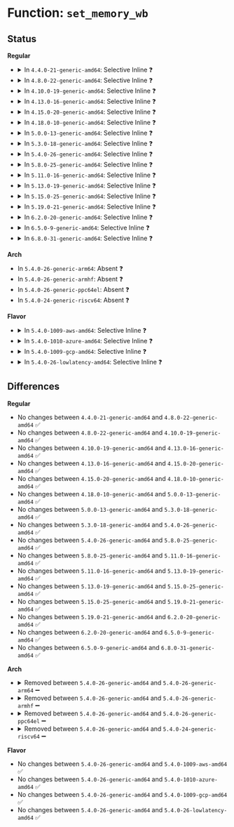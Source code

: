 # Function: <code>set_memory_wb</code>

## Status
<b>Regular</b>
<ul>
<li>
<details>
<summary>In <code>4.4.0-21-generic-amd64</code>: Selective Inline ❓</summary>

```c
int set_memory_wb(long unsigned int addr, int numpages)
```

```json
{
  "name": "set_memory_wb",
  "collision_type": "Unique Global",
  "inline_type": "Selective",
  "funcs": [
    {
      "addr": 18446744071579299152,
      "name": "set_memory_wb",
      "external": true,
      "loc": "arch/x86/mm/pageattr.c:1654",
      "file": "arch/x86/mm/pageattr.c",
      "inline": "not declared, inlined",
      "caller_inline": [],
      "caller_func": [
        "arch/x86/mm/pageattr.c:set_pages_wb",
        "drivers/char/agp/generic.c:agp_generic_free_gatt_table"
      ]
    }
  ],
  "symbols": [
    {
      "addr": 18446744071579299152,
      "name": "set_memory_wb",
      "section": ".text",
      "bind": "STB_GLOBAL",
      "size": 177
    }
  ]
}
```
</details>
</li>
<li>
<details>
<summary>In <code>4.8.0-22-generic-amd64</code>: Selective Inline ❓</summary>

```c
int set_memory_wb(long unsigned int addr, int numpages)
```

```json
{
  "name": "set_memory_wb",
  "collision_type": "Unique Global",
  "inline_type": "Selective",
  "funcs": [
    {
      "addr": 18446744071579298576,
      "name": "set_memory_wb",
      "external": true,
      "loc": "arch/x86/mm/pageattr.c:1662",
      "file": "arch/x86/mm/pageattr.c",
      "inline": "not declared, inlined",
      "caller_inline": [],
      "caller_func": [
        "arch/x86/mm/pageattr.c:set_pages_wb",
        "drivers/char/agp/generic.c:agp_generic_free_gatt_table"
      ]
    }
  ],
  "symbols": [
    {
      "addr": 18446744071579298576,
      "name": "set_memory_wb",
      "section": ".text",
      "bind": "STB_GLOBAL",
      "size": 166
    }
  ]
}
```
</details>
</li>
<li>
<details>
<summary>In <code>4.10.0-19-generic-amd64</code>: Selective Inline ❓</summary>

```c
int set_memory_wb(long unsigned int addr, int numpages)
```

```json
{
  "name": "set_memory_wb",
  "collision_type": "Unique Global",
  "inline_type": "Selective",
  "funcs": [
    {
      "addr": 18446744071579314048,
      "name": "set_memory_wb",
      "external": true,
      "loc": "arch/x86/mm/pageattr.c:1662",
      "file": "arch/x86/mm/pageattr.c",
      "inline": "not declared, inlined",
      "caller_inline": [],
      "caller_func": [
        "arch/x86/mm/pageattr.c:set_pages_wb",
        "drivers/char/agp/generic.c:agp_generic_free_gatt_table"
      ]
    }
  ],
  "symbols": [
    {
      "addr": 18446744071579314048,
      "name": "set_memory_wb",
      "section": ".text",
      "bind": "STB_GLOBAL",
      "size": 166
    }
  ]
}
```
</details>
</li>
<li>
<details>
<summary>In <code>4.13.0-16-generic-amd64</code>: Selective Inline ❓</summary>

```c
int set_memory_wb(long unsigned int addr, int numpages)
```

```json
{
  "name": "set_memory_wb",
  "collision_type": "Unique Global",
  "inline_type": "Selective",
  "funcs": [
    {
      "addr": 18446744071579311408,
      "name": "set_memory_wb",
      "external": true,
      "loc": "arch/x86/mm/pageattr.c:1708",
      "file": "arch/x86/mm/pageattr.c",
      "inline": "not declared, inlined",
      "caller_inline": [],
      "caller_func": [
        "arch/x86/mm/pageattr.c:set_pages_wb",
        "drivers/char/agp/generic.c:agp_generic_free_gatt_table"
      ]
    }
  ],
  "symbols": [
    {
      "addr": 18446744071579311408,
      "name": "set_memory_wb",
      "section": ".text",
      "bind": "STB_GLOBAL",
      "size": 161
    }
  ]
}
```
</details>
</li>
<li>
<details>
<summary>In <code>4.15.0-20-generic-amd64</code>: Selective Inline ❓</summary>

```c
int set_memory_wb(long unsigned int addr, int numpages)
```

```json
{
  "name": "set_memory_wb",
  "collision_type": "Unique Global",
  "inline_type": "Selective",
  "funcs": [
    {
      "addr": 18446744071579333584,
      "name": "set_memory_wb",
      "external": true,
      "loc": "arch/x86/mm/pageattr.c:1708",
      "file": "arch/x86/mm/pageattr.c",
      "inline": "not declared, inlined",
      "caller_inline": [],
      "caller_func": [
        "arch/x86/mm/pageattr.c:set_pages_wb",
        "drivers/char/agp/generic.c:agp_generic_free_gatt_table"
      ]
    }
  ],
  "symbols": [
    {
      "addr": 18446744071579333584,
      "name": "set_memory_wb",
      "section": ".text",
      "bind": "STB_GLOBAL",
      "size": 161
    }
  ]
}
```
</details>
</li>
<li>
<details>
<summary>In <code>4.18.0-10-generic-amd64</code>: Selective Inline ❓</summary>

```c
int set_memory_wb(long unsigned int addr, int numpages)
```

```json
{
  "name": "set_memory_wb",
  "collision_type": "Unique Global",
  "inline_type": "Selective",
  "funcs": [
    {
      "addr": 18446744071579344448,
      "name": "set_memory_wb",
      "external": true,
      "loc": "arch/x86/mm/pageattr.c:1738",
      "file": "arch/x86/mm/pageattr.c",
      "inline": "not declared, inlined",
      "caller_inline": [],
      "caller_func": [
        "arch/x86/mm/pageattr.c:set_pages_wb",
        "drivers/char/agp/generic.c:agp_generic_free_gatt_table"
      ]
    }
  ],
  "symbols": [
    {
      "addr": 18446744071579344448,
      "name": "set_memory_wb",
      "section": ".text",
      "bind": "STB_GLOBAL",
      "size": 161
    }
  ]
}
```
</details>
</li>
<li>
<details>
<summary>In <code>5.0.0-13-generic-amd64</code>: Selective Inline ❓</summary>

```c
int set_memory_wb(long unsigned int addr, int numpages)
```

```json
{
  "name": "set_memory_wb",
  "collision_type": "Unique Global",
  "inline_type": "Selective",
  "funcs": [
    {
      "addr": 18446744071579371088,
      "name": "set_memory_wb",
      "external": true,
      "loc": "arch/x86/mm/pageattr.c:1931",
      "file": "arch/x86/mm/pageattr.c",
      "inline": "not declared, inlined",
      "caller_inline": [],
      "caller_func": [
        "arch/x86/mm/pageattr.c:set_pages_wb",
        "drivers/char/agp/generic.c:agp_generic_free_gatt_table"
      ]
    }
  ],
  "symbols": [
    {
      "addr": 18446744071579371088,
      "name": "set_memory_wb",
      "section": ".text",
      "bind": "STB_GLOBAL",
      "size": 161
    }
  ]
}
```
</details>
</li>
<li>
<details>
<summary>In <code>5.3.0-18-generic-amd64</code>: Selective Inline ❓</summary>

```c
int set_memory_wb(long unsigned int addr, int numpages)
```

```json
{
  "name": "set_memory_wb",
  "collision_type": "Unique Global",
  "inline_type": "Selective",
  "funcs": [
    {
      "addr": 18446744071579386176,
      "name": "set_memory_wb",
      "external": true,
      "loc": "arch/x86/mm/pageattr.c:1942",
      "file": "arch/x86/mm/pageattr.c",
      "inline": "not declared, inlined",
      "caller_inline": [],
      "caller_func": [
        "arch/x86/mm/pageattr.c:set_pages_wb",
        "drivers/char/agp/generic.c:agp_generic_free_gatt_table"
      ]
    }
  ],
  "symbols": [
    {
      "addr": 18446744071579386176,
      "name": "set_memory_wb",
      "section": ".text",
      "bind": "STB_GLOBAL",
      "size": 161
    }
  ]
}
```
</details>
</li>
<li>
<details>
<summary>In <code>5.4.0-26-generic-amd64</code>: Selective Inline ❓</summary>

```c
int set_memory_wb(long unsigned int addr, int numpages)
```

```json
{
  "name": "set_memory_wb",
  "collision_type": "Unique Global",
  "inline_type": "Selective",
  "funcs": [
    {
      "addr": 18446744071579389568,
      "name": "set_memory_wb",
      "external": true,
      "loc": "arch/x86/mm/pageattr.c:1868",
      "file": "arch/x86/mm/pageattr.c",
      "inline": "not declared, inlined",
      "caller_inline": [],
      "caller_func": [
        "arch/x86/mm/pageattr.c:set_pages_wb",
        "drivers/char/agp/generic.c:agp_generic_free_gatt_table"
      ]
    }
  ],
  "symbols": [
    {
      "addr": 18446744071579389568,
      "name": "set_memory_wb",
      "section": ".text",
      "bind": "STB_GLOBAL",
      "size": 161
    }
  ]
}
```
</details>
</li>
<li>
<details>
<summary>In <code>5.8.0-25-generic-amd64</code>: Selective Inline ❓</summary>

```c
int set_memory_wb(long unsigned int addr, int numpages)
```

```json
{
  "name": "set_memory_wb",
  "collision_type": "Unique Global",
  "inline_type": "Selective",
  "funcs": [
    {
      "addr": 18446744071579429280,
      "name": "set_memory_wb",
      "external": true,
      "loc": "arch/x86/mm/pat/set_memory.c:1904",
      "file": "arch/x86/mm/pat/set_memory.c",
      "inline": "not declared, inlined",
      "caller_inline": [],
      "caller_func": [
        "arch/x86/mm/pat/set_memory.c:set_pages_wb",
        "drivers/char/agp/generic.c:agp_generic_free_gatt_table"
      ]
    }
  ],
  "symbols": [
    {
      "addr": 18446744071579429280,
      "name": "set_memory_wb",
      "section": ".text",
      "bind": "STB_GLOBAL",
      "size": 160
    }
  ]
}
```
</details>
</li>
<li>
<details>
<summary>In <code>5.11.0-16-generic-amd64</code>: Selective Inline ❓</summary>

```c
int set_memory_wb(long unsigned int addr, int numpages)
```

```json
{
  "name": "set_memory_wb",
  "collision_type": "Unique Global",
  "inline_type": "Selective",
  "funcs": [
    {
      "addr": 18446744071579428720,
      "name": "set_memory_wb",
      "external": true,
      "loc": "arch/x86/mm/pat/set_memory.c:1904",
      "file": "arch/x86/mm/pat/set_memory.c",
      "inline": "not declared, inlined",
      "caller_inline": [],
      "caller_func": [
        "arch/x86/mm/pat/set_memory.c:set_pages_wb",
        "drivers/char/agp/generic.c:agp_generic_free_gatt_table"
      ]
    }
  ],
  "symbols": [
    {
      "addr": 18446744071579428720,
      "name": "set_memory_wb",
      "section": ".text",
      "bind": "STB_GLOBAL",
      "size": 160
    }
  ]
}
```
</details>
</li>
<li>
<details>
<summary>In <code>5.13.0-19-generic-amd64</code>: Selective Inline ❓</summary>

```c
int set_memory_wb(long unsigned int addr, int numpages)
```

```json
{
  "name": "set_memory_wb",
  "collision_type": "Unique Global",
  "inline_type": "Selective",
  "funcs": [
    {
      "addr": 18446744071579431712,
      "name": "set_memory_wb",
      "external": true,
      "loc": "arch/x86/mm/pat/set_memory.c:1912",
      "file": "arch/x86/mm/pat/set_memory.c",
      "inline": "not declared, inlined",
      "caller_inline": [],
      "caller_func": [
        "arch/x86/mm/pat/set_memory.c:set_pages_wb",
        "drivers/char/agp/generic.c:agp_generic_free_gatt_table"
      ]
    }
  ],
  "symbols": [
    {
      "addr": 18446744071579431712,
      "name": "set_memory_wb",
      "section": ".text",
      "bind": "STB_GLOBAL",
      "size": 162
    }
  ]
}
```
</details>
</li>
<li>
<details>
<summary>In <code>5.15.0-25-generic-amd64</code>: Selective Inline ❓</summary>

```c
int set_memory_wb(long unsigned int addr, int numpages)
```

```json
{
  "name": "set_memory_wb",
  "collision_type": "Unique Global",
  "inline_type": "Selective",
  "funcs": [
    {
      "addr": 18446744071579495888,
      "name": "set_memory_wb",
      "external": true,
      "loc": "arch/x86/mm/pat/set_memory.c:1912",
      "file": "arch/x86/mm/pat/set_memory.c",
      "inline": "not declared, inlined",
      "caller_inline": [],
      "caller_func": [
        "arch/x86/mm/pat/set_memory.c:set_pages_wb",
        "drivers/char/agp/generic.c:agp_generic_free_gatt_table",
        "drivers/char/agp/generic.c:agp_generic_free_gatt_table"
      ]
    }
  ],
  "symbols": [
    {
      "addr": 18446744071579495888,
      "name": "set_memory_wb",
      "section": ".text",
      "bind": "STB_GLOBAL",
      "size": 162
    }
  ]
}
```
</details>
</li>
<li>
<details>
<summary>In <code>5.19.0-21-generic-amd64</code>: Selective Inline ❓</summary>

```c
int set_memory_wb(long unsigned int addr, int numpages)
```

```json
{
  "name": "set_memory_wb",
  "collision_type": "Unique Global",
  "inline_type": "Selective",
  "funcs": [
    {
      "addr": 18446744071579576416,
      "name": "set_memory_wb",
      "external": true,
      "loc": "arch/x86/mm/pat/set_memory.c:1904",
      "file": "arch/x86/mm/pat/set_memory.c",
      "inline": "not declared, inlined",
      "caller_inline": [],
      "caller_func": [
        "arch/x86/mm/pat/set_memory.c:set_pages_wb",
        "drivers/char/agp/generic.c:agp_generic_free_gatt_table",
        "drivers/char/agp/generic.c:agp_generic_free_gatt_table",
        "drivers/char/agp/generic.c:agp_generic_free_gatt_table"
      ]
    }
  ],
  "symbols": [
    {
      "addr": 18446744071579576416,
      "name": "set_memory_wb",
      "section": ".text",
      "bind": "STB_GLOBAL",
      "size": 180
    }
  ]
}
```
</details>
</li>
<li>
<details>
<summary>In <code>6.2.0-20-generic-amd64</code>: Selective Inline ❓</summary>

```c
int set_memory_wb(long unsigned int addr, int numpages)
```

```json
{
  "name": "set_memory_wb",
  "collision_type": "Unique Global",
  "inline_type": "Selective",
  "funcs": [
    {
      "addr": 18446744071579685344,
      "name": "set_memory_wb",
      "external": true,
      "loc": "arch/x86/mm/pat/set_memory.c:2000",
      "file": "arch/x86/mm/pat/set_memory.c",
      "inline": "not declared, inlined",
      "caller_inline": [],
      "caller_func": [
        "arch/x86/mm/pat/set_memory.c:set_pages_wb",
        "drivers/char/agp/generic.c:agp_generic_free_gatt_table",
        "drivers/char/agp/generic.c:agp_generic_free_gatt_table",
        "drivers/char/agp/generic.c:agp_generic_free_gatt_table"
      ]
    }
  ],
  "symbols": [
    {
      "addr": 18446744071579685344,
      "name": "set_memory_wb",
      "section": ".text",
      "bind": "STB_GLOBAL",
      "size": 180
    }
  ]
}
```
</details>
</li>
<li>
<details>
<summary>In <code>6.5.0-9-generic-amd64</code>: Selective Inline ❓</summary>

```c
int set_memory_wb(long unsigned int addr, int numpages)
```

```json
{
  "name": "set_memory_wb",
  "collision_type": "Unique Global",
  "inline_type": "Selective",
  "funcs": [
    {
      "addr": 18446744071579699216,
      "name": "set_memory_wb",
      "external": true,
      "loc": "arch/x86/mm/pat/set_memory.c:2001",
      "file": "arch/x86/mm/pat/set_memory.c",
      "inline": "not declared, inlined",
      "caller_inline": [],
      "caller_func": [
        "arch/x86/mm/pat/set_memory.c:set_pages_wb",
        "drivers/char/agp/generic.c:agp_generic_free_gatt_table",
        "drivers/char/agp/generic.c:agp_generic_free_gatt_table",
        "drivers/char/agp/generic.c:agp_generic_free_gatt_table"
      ]
    }
  ],
  "symbols": [
    {
      "addr": 18446744071579699216,
      "name": "set_memory_wb",
      "section": ".text",
      "bind": "STB_GLOBAL",
      "size": 180
    }
  ]
}
```
</details>
</li>
<li>
<details>
<summary>In <code>6.8.0-31-generic-amd64</code>: Selective Inline ❓</summary>

```c
int set_memory_wb(long unsigned int addr, int numpages)
```

```json
{
  "name": "set_memory_wb",
  "collision_type": "Unique Global",
  "inline_type": "Selective",
  "funcs": [
    {
      "addr": 18446744071579733744,
      "name": "set_memory_wb",
      "external": true,
      "loc": "arch/x86/mm/pat/set_memory.c:2005",
      "file": "arch/x86/mm/pat/set_memory.c",
      "inline": "not declared, inlined",
      "caller_inline": [],
      "caller_func": [
        "arch/x86/mm/pat/set_memory.c:set_pages_wb",
        "drivers/char/agp/generic.c:agp_generic_free_gatt_table",
        "drivers/char/agp/generic.c:agp_generic_free_gatt_table",
        "drivers/char/agp/generic.c:agp_generic_free_gatt_table"
      ]
    }
  ],
  "symbols": [
    {
      "addr": 18446744071579733744,
      "name": "set_memory_wb",
      "section": ".text",
      "bind": "STB_GLOBAL",
      "size": 180
    }
  ]
}
```
</details>
</li>
</ul>
<b>Arch</b>
<ul>
<li>
In <code>5.4.0-26-generic-arm64</code>: Absent ❓
</li>
<li>
In <code>5.4.0-26-generic-armhf</code>: Absent ❓
</li>
<li>
In <code>5.4.0-26-generic-ppc64el</code>: Absent ❓
</li>
<li>
In <code>5.4.0-24-generic-riscv64</code>: Absent ❓
</li>
</ul>
<b>Flavor</b>
<ul>
<li>
<details>
<summary>In <code>5.4.0-1009-aws-amd64</code>: Selective Inline ❓</summary>

```c
int set_memory_wb(long unsigned int addr, int numpages)
```

```json
{
  "name": "set_memory_wb",
  "collision_type": "Unique Global",
  "inline_type": "Selective",
  "funcs": [
    {
      "addr": 18446744071579385472,
      "name": "set_memory_wb",
      "external": true,
      "loc": "arch/x86/mm/pageattr.c:1868",
      "file": "arch/x86/mm/pageattr.c",
      "inline": "not declared, inlined",
      "caller_inline": [],
      "caller_func": [
        "arch/x86/mm/pageattr.c:set_pages_wb",
        "drivers/char/agp/generic.c:agp_generic_free_gatt_table"
      ]
    }
  ],
  "symbols": [
    {
      "addr": 18446744071579385472,
      "name": "set_memory_wb",
      "section": ".text",
      "bind": "STB_GLOBAL",
      "size": 161
    }
  ]
}
```
</details>
</li>
<li>
<details>
<summary>In <code>5.4.0-1010-azure-amd64</code>: Selective Inline ❓</summary>

```c
int set_memory_wb(long unsigned int addr, int numpages)
```

```json
{
  "name": "set_memory_wb",
  "collision_type": "Unique Global",
  "inline_type": "Selective",
  "funcs": [
    {
      "addr": 18446744071579314896,
      "name": "set_memory_wb",
      "external": true,
      "loc": "arch/x86/mm/pageattr.c:1868",
      "file": "arch/x86/mm/pageattr.c",
      "inline": "not declared, inlined",
      "caller_inline": [],
      "caller_func": [
        "arch/x86/mm/pageattr.c:set_pages_wb",
        "drivers/char/agp/generic.c:agp_generic_free_gatt_table",
        "drivers/nvdimm/pmem.c:pmem_do_bvec"
      ]
    }
  ],
  "symbols": [
    {
      "addr": 18446744071579314896,
      "name": "set_memory_wb",
      "section": ".text",
      "bind": "STB_GLOBAL",
      "size": 161
    }
  ]
}
```
</details>
</li>
<li>
<details>
<summary>In <code>5.4.0-1009-gcp-amd64</code>: Selective Inline ❓</summary>

```c
int set_memory_wb(long unsigned int addr, int numpages)
```

```json
{
  "name": "set_memory_wb",
  "collision_type": "Unique Global",
  "inline_type": "Selective",
  "funcs": [
    {
      "addr": 18446744071579385392,
      "name": "set_memory_wb",
      "external": true,
      "loc": "arch/x86/mm/pageattr.c:1868",
      "file": "arch/x86/mm/pageattr.c",
      "inline": "not declared, inlined",
      "caller_inline": [],
      "caller_func": [
        "arch/x86/mm/pageattr.c:set_pages_wb",
        "drivers/char/agp/generic.c:agp_generic_free_gatt_table"
      ]
    }
  ],
  "symbols": [
    {
      "addr": 18446744071579385392,
      "name": "set_memory_wb",
      "section": ".text",
      "bind": "STB_GLOBAL",
      "size": 161
    }
  ]
}
```
</details>
</li>
<li>
<details>
<summary>In <code>5.4.0-26-lowlatency-amd64</code>: Selective Inline ❓</summary>

```c
int set_memory_wb(long unsigned int addr, int numpages)
```

```json
{
  "name": "set_memory_wb",
  "collision_type": "Unique Global",
  "inline_type": "Selective",
  "funcs": [
    {
      "addr": 18446744071579393904,
      "name": "set_memory_wb",
      "external": true,
      "loc": "arch/x86/mm/pageattr.c:1868",
      "file": "arch/x86/mm/pageattr.c",
      "inline": "not declared, inlined",
      "caller_inline": [],
      "caller_func": [
        "arch/x86/mm/pageattr.c:set_pages_wb",
        "drivers/char/agp/generic.c:agp_generic_free_gatt_table"
      ]
    }
  ],
  "symbols": [
    {
      "addr": 18446744071579393904,
      "name": "set_memory_wb",
      "section": ".text",
      "bind": "STB_GLOBAL",
      "size": 161
    }
  ]
}
```
</details>
</li>
</ul>

## Differences
<b>Regular</b>
<ul>
<li>
No changes between <code>4.4.0-21-generic-amd64</code> and <code>4.8.0-22-generic-amd64</code> ✅
</li>
<li>
No changes between <code>4.8.0-22-generic-amd64</code> and <code>4.10.0-19-generic-amd64</code> ✅
</li>
<li>
No changes between <code>4.10.0-19-generic-amd64</code> and <code>4.13.0-16-generic-amd64</code> ✅
</li>
<li>
No changes between <code>4.13.0-16-generic-amd64</code> and <code>4.15.0-20-generic-amd64</code> ✅
</li>
<li>
No changes between <code>4.15.0-20-generic-amd64</code> and <code>4.18.0-10-generic-amd64</code> ✅
</li>
<li>
No changes between <code>4.18.0-10-generic-amd64</code> and <code>5.0.0-13-generic-amd64</code> ✅
</li>
<li>
No changes between <code>5.0.0-13-generic-amd64</code> and <code>5.3.0-18-generic-amd64</code> ✅
</li>
<li>
No changes between <code>5.3.0-18-generic-amd64</code> and <code>5.4.0-26-generic-amd64</code> ✅
</li>
<li>
No changes between <code>5.4.0-26-generic-amd64</code> and <code>5.8.0-25-generic-amd64</code> ✅
</li>
<li>
No changes between <code>5.8.0-25-generic-amd64</code> and <code>5.11.0-16-generic-amd64</code> ✅
</li>
<li>
No changes between <code>5.11.0-16-generic-amd64</code> and <code>5.13.0-19-generic-amd64</code> ✅
</li>
<li>
No changes between <code>5.13.0-19-generic-amd64</code> and <code>5.15.0-25-generic-amd64</code> ✅
</li>
<li>
No changes between <code>5.15.0-25-generic-amd64</code> and <code>5.19.0-21-generic-amd64</code> ✅
</li>
<li>
No changes between <code>5.19.0-21-generic-amd64</code> and <code>6.2.0-20-generic-amd64</code> ✅
</li>
<li>
No changes between <code>6.2.0-20-generic-amd64</code> and <code>6.5.0-9-generic-amd64</code> ✅
</li>
<li>
No changes between <code>6.5.0-9-generic-amd64</code> and <code>6.8.0-31-generic-amd64</code> ✅
</li>
</ul>
<b>Arch</b>
<ul>
<li>
<details>
<summary>Removed between <code>5.4.0-26-generic-amd64</code> and <code>5.4.0-26-generic-arm64</code> ➖</summary>

```c
int set_memory_wb(long unsigned int addr, int numpages)
```
</details>
</li>
<li>
<details>
<summary>Removed between <code>5.4.0-26-generic-amd64</code> and <code>5.4.0-26-generic-armhf</code> ➖</summary>

```c
int set_memory_wb(long unsigned int addr, int numpages)
```
</details>
</li>
<li>
<details>
<summary>Removed between <code>5.4.0-26-generic-amd64</code> and <code>5.4.0-26-generic-ppc64el</code> ➖</summary>

```c
int set_memory_wb(long unsigned int addr, int numpages)
```
</details>
</li>
<li>
<details>
<summary>Removed between <code>5.4.0-26-generic-amd64</code> and <code>5.4.0-24-generic-riscv64</code> ➖</summary>

```c
int set_memory_wb(long unsigned int addr, int numpages)
```
</details>
</li>
</ul>
<b>Flavor</b>
<ul>
<li>
No changes between <code>5.4.0-26-generic-amd64</code> and <code>5.4.0-1009-aws-amd64</code> ✅
</li>
<li>
No changes between <code>5.4.0-26-generic-amd64</code> and <code>5.4.0-1010-azure-amd64</code> ✅
</li>
<li>
No changes between <code>5.4.0-26-generic-amd64</code> and <code>5.4.0-1009-gcp-amd64</code> ✅
</li>
<li>
No changes between <code>5.4.0-26-generic-amd64</code> and <code>5.4.0-26-lowlatency-amd64</code> ✅
</li>
</ul>
